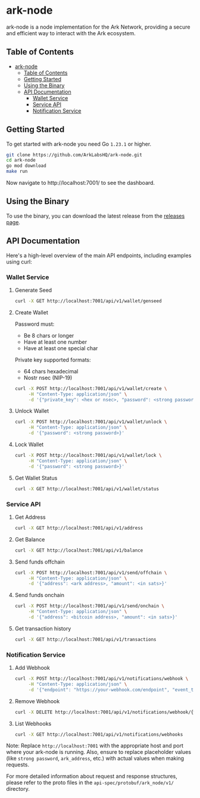# ark-node

ark-node is a node implementation for the Ark Network, providing a secure and efficient way to interact with the Ark ecosystem.

## Table of Contents

- [ark-node](#ark-node)
  - [Table of Contents](#table-of-contents)
  - [Getting Started](#getting-started)
  - [Using the Binary](#using-the-binary)
  - [API Documentation](#api-documentation)
    - [Wallet Service](#wallet-service)
    - [Service API](#service-api)
    - [Notification Service](#notification-service)

## Getting Started

To get started with ark-node you need Go `1.23.1` or higher.

```bash
git clone https://github.com/ArkLabsHQ/ark-node.git
cd ark-node
go mod download
make run
```

Now navigate to http://localhost:7001/ to see the dashboard.

## Using the Binary

To use the binary, you can download the latest release from the [releases page](https://github.com/ArkLabsHQ/ark-node/releases).

## API Documentation

Here's a high-level overview of the main API endpoints, including examples using curl:

### Wallet Service

1. Generate Seed

   ```sh
   curl -X GET http://localhost:7001/api/v1/wallet/genseed
   ```

2. Create Wallet

   Password must:
   - Be 8 chars or longer
   - Have at least one number
   - Have at least one special char

   Private key supported formats:
   - 64 chars hexadecimal
   - Nostr nsec (NIP-19)
  
   ```sh
   curl -X POST http://localhost:7001/api/v1/wallet/create \
        -H "Content-Type: application/json" \
        -d '{"private_key": <hex or nsec>, "password": <strong password>, "server_url": "https://server.example.com"}'
   ```

3. Unlock Wallet

   ```sh
   curl -X POST http://localhost:7001/api/v1/wallet/unlock \
        -H "Content-Type: application/json" \
        -d '{"password": <strong password>}'
   ```

4. Lock Wallet

   ```sh
   curl -X POST http://localhost:7001/api/v1/wallet/lock \
        -H "Content-Type: application/json" \
        -d '{"password": <strong password>}'
   ```

5. Get Wallet Status

   ```sh
   curl -X GET http://localhost:7001/api/v1/wallet/status
   ```

### Service API

1. Get Address

   ```sh
   curl -X GET http://localhost:7001/api/v1/address
   ```

2. Get Balance

   ```sh
   curl -X GET http://localhost:7001/api/v1/balance
   ```

3. Send funds offchain

   ```sh
   curl -X POST http://localhost:7001/api/v1/send/offchain \
        -H "Content-Type: application/json" \
        -d '{"address": <ark address>, "amount": <in sats>}'
   ```

4. Send funds onchain

   ```sh
   curl -X POST http://localhost:7001/api/v1/send/onchain \
        -H "Content-Type: application/json" \
        -d '{"address": <bitcoin address>, "amount": <in sats>}'
   ```

5. Get transaction history

   ```sh
   curl -X GET http://localhost:7001/api/v1/transactions
   ```

### Notification Service

1. Add Webhook

   ```sh
   curl -X POST http://localhost:7001/api/v1/notifications/webhook \
        -H "Content-Type: application/json" \
        -d '{"endpoint": "https://your-webhook.com/endpoint", "event_type": "WEBHOOK_EVENT_TYPE_ROUND", "secret": "your_secret"}'
   ```

2. Remove Webhook

   ```sh
   curl -X DELETE http://localhost:7001/api/v1/notifications/webhook/{webhook_id}
   ```

3. List Webhooks

   ```sh
   curl -X GET http://localhost:7001/api/v1/notifications/webhooks
   ```

Note: Replace `http://localhost:7001` with the appropriate host and port where your ark-node is running. Also, ensure to replace placeholder values (like `strong password`, `ark_address`, etc.) with actual values when making requests.

For more detailed information about request and response structures, please refer to the proto files in the `api-spec/protobuf/ark_node/v1/` directory.
